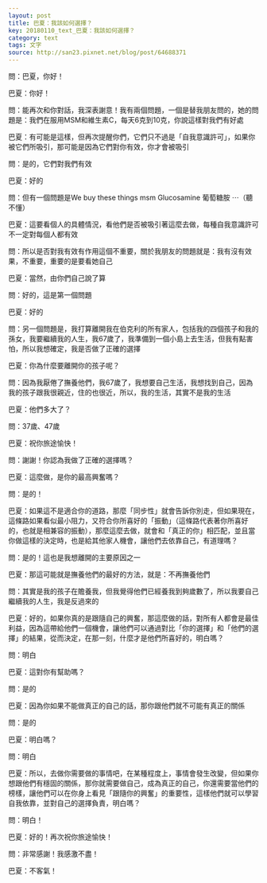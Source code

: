```yaml
---
layout: post
title: 巴夏：我該如何選擇？
key: 20180110_text_巴夏：我該如何選擇？
category: text
tags: 文字
source: http://san23.pixnet.net/blog/post/64688371
---
```



問：巴夏，你好！

巴夏：你好！

問：能再次和你對話，我深表謝意！我有兩個問題，一個是替我朋友問的，她的問題是：我們在服用MSM和維生素C，每天6克到10克，你說這樣對我們有好處

巴夏：有可能是這樣，但再次提醒你們，它們只不過是「自我意識許可」，如果你被它們所吸引，那可能是因為它們對你有效，你才會被吸引

問：是的，它們對我們有效

巴夏：好的

問：但有一個問題是We buy these things msm Glucosamine 葡萄糖胺 ⋯（聽不懂）

巴夏：這要看個人的具體情況，看他們是否被吸引著這麼去做，每種自我意識許可不一定對每個人都有效

問：所以是否對我有效有作用這個不重要，關於我朋友的問題就是：我有沒有效果，不重要，重要的是要看她自己

巴夏：當然，由你們自己說了算

問：好的，這是第一個問題

巴夏：好的

問：另一個問題是，我打算離開我在伯克利的所有家人，包括我的四個孩子和我的孫女，我要繼續我的人生，我67歲了，我準備到一個小島上去生活，但我有點害怕，所以我想確定，我是否做了正確的選擇

巴夏：你為什麼要離開你的孩子呢？

問：因為我厭倦了撫養他們，我67歲了，我想要自己生活，我想找到自己，因為我的孩子跟我很親近，住的也很近，所以，我的生活，其實不是我的生活

巴夏：他們多大了？

問：37歲、47歲

巴夏：祝你旅途愉快！

問：謝謝！你認為我做了正確的選擇嗎？

巴夏：這麼做，是你的最高興奮嗎？

問：是的！

巴夏：如果這不是適合你的道路，那麼「同步性」就會告訴你別走，但如果現在，這條路如果看似最小阻力，又符合你所喜好的「振動」（這條路代表著你所喜好的，也就是相兼容的振動），那麼這麼去做，就會和「真正的你」相匹配，並且當你做這樣的決定時，也是給其他家人機會，讓他們去依靠自己，有道理嗎？

問：是的！這也是我想離開的主要原因之一

巴夏：那這可能就是撫養他們的最好的方法，就是：不再撫養他們

問：其實是我的孩子在贍養我，但我覺得他們已經養我到夠歲數了，所以我要自己繼續我的人生，我是反過來的

巴夏：好的，如果你真的是跟隨自己的興奮，那這麼做的話，對所有人都會是最佳利益，因為這帶給他們一個機會，讓他們可以通過對比「你的選擇」和「他們的選擇」的結果，從而決定，在那一刻，什麼才是他們所喜好的，明白嗎？

問：明白

巴夏：這對你有幫助嗎？

問：是的

巴夏：因為你如果不能做真正的自己的話，那你跟他們就不可能有真正的關係

問：是的

巴夏：明白嗎？

問：明白

巴夏：所以，去做你需要做的事情吧，在某種程度上，事情會發生改變，但如果你想跟他們有穩固的關係，那你就需要做自己，成為真正的自己，你還需要當他們的榜樣，讓他們可以在你身上看見「跟隨你的興奮」的重要性，這樣他們就可以學習自我依靠，並對自己的選擇負責，明白嗎？

問：明白！

巴夏：好的！再次祝你旅途愉快！

問：非常感謝！我感激不盡！

巴夏：不客氣！
